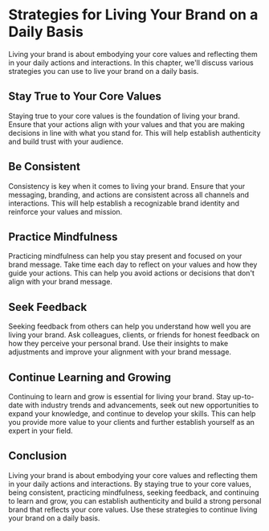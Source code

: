 Strategies for Living Your Brand on a Daily Basis
===============================================================================

Living your brand is about embodying your core values and reflecting them in your daily actions and interactions. In this chapter, we'll discuss various strategies you can use to live your brand on a daily basis.

Stay True to Your Core Values
-----------------------------

Staying true to your core values is the foundation of living your brand. Ensure that your actions align with your values and that you are making decisions in line with what you stand for. This will help establish authenticity and build trust with your audience.

Be Consistent
-------------

Consistency is key when it comes to living your brand. Ensure that your messaging, branding, and actions are consistent across all channels and interactions. This will help establish a recognizable brand identity and reinforce your values and mission.

Practice Mindfulness
--------------------

Practicing mindfulness can help you stay present and focused on your brand message. Take time each day to reflect on your values and how they guide your actions. This can help you avoid actions or decisions that don't align with your brand message.

Seek Feedback
-------------

Seeking feedback from others can help you understand how well you are living your brand. Ask colleagues, clients, or friends for honest feedback on how they perceive your personal brand. Use their insights to make adjustments and improve your alignment with your brand message.

Continue Learning and Growing
-----------------------------

Continuing to learn and grow is essential for living your brand. Stay up-to-date with industry trends and advancements, seek out new opportunities to expand your knowledge, and continue to develop your skills. This can help you provide more value to your clients and further establish yourself as an expert in your field.

Conclusion
----------

Living your brand is about embodying your core values and reflecting them in your daily actions and interactions. By staying true to your core values, being consistent, practicing mindfulness, seeking feedback, and continuing to learn and grow, you can establish authenticity and build a strong personal brand that reflects your core values. Use these strategies to continue living your brand on a daily basis.
